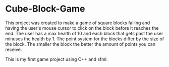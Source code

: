 # Cube-Block-Game

This project was created to make a game of square blocks falling and having the user's mouse cursor to click on the block before it reaches the end. The user has a max health of 10 and each block that gets past the user minuses the health by 1. The point system for the blocks differ by the size of the block. The smaller the block the better the amount of points you can receive. 

This is my first game project using C++ and sfml. 
